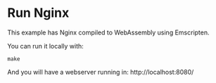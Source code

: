 # Run Nginx

This example has Nginx compiled to WebAssembly using Emscripten.

You can run it locally with:

```
make
```

And you will have a webserver running in:
http://localhost:8080/
